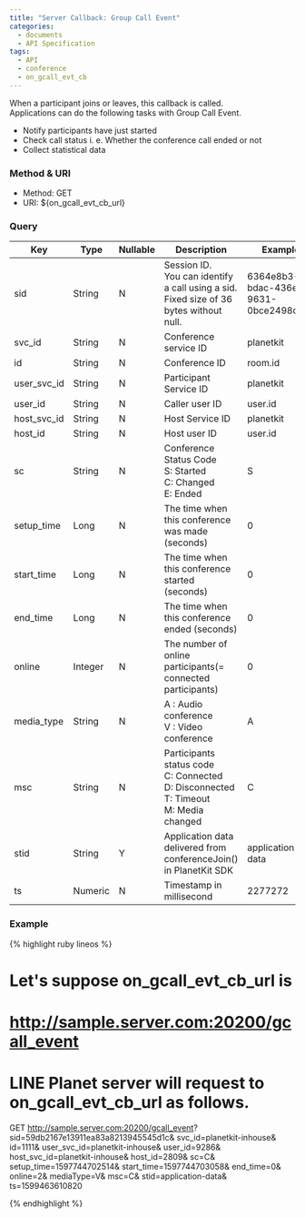 ```yaml
---
title: "Server Callback: Group Call Event"
categories:
  - documents
  - API Specification
tags:
  - API
  - conference
  - on_gcall_evt_cb
---
```


When a participant joins or leaves, this callback is called. <br>
Applications can do the following tasks with Group Call Event. <br>
* Notify participants have just started
* Check call status i. e. Whether the conference call ended or not
* Collect statistical data

### Method & URI
* Method: GET
* URI: ${on_gcall_evt_cb_url}

### Query

| Key | Type | Nullable | Description | Example |
| --- | --- | --- | --- | --- |
| sid | String | N | Session ID.<br> You can identify a call using a sid.<br> Fixed size of 36 bytes without null.|6364e8b3-bdac-436e-9631-0bce2498ce0c|
| svc_id | String | N | Conference service ID | planetkit |
| id | String | N | Conference ID | room.id |
| user_svc_id | String | N | Participant Service ID | planetkit |
| user_id | String | N | Caller user ID | user.id |
| host_svc_id | String | N | Host Service ID | planetkit |
| host_id | String | N | Host user ID | user.id |
| sc | String | N | Conference Status Code<br>S: Started<br>C: Changed<br>E: Ended | S |
| setup_time | Long | N	| The time when this conference was made (seconds)| 0 |
| start_time | Long | N	| The time when this conference started (seconds) | 0 |
| end_time | Long | N | The time when this conference ended (seconds) | 0 |
| online | Integer | N | The number of online participants(= connected participants) | 0 |
| media_type | String | N | A : Audio conference<br> V : Video conference | A |
| msc | String | N | Participants status code<br>C: Connected<br>D: Disconnected<br>T: Timeout<br>M: Media changed| C |
| stid | String | Y | Application data delivered from conferenceJoin() in PlanetKit SDK | application-data |
| ts | Numeric | N | Timestamp in millisecond | 2277272 |

### Example

{% highlight ruby lineos %}
# Let's suppose on_gcall_evt_cb_url is
# http://sample.server.com:20200/gcall_event
# LINE Planet server will request to on_gcall_evt_cb_url as follows.

GET http://sample.server.com:20200/gcall_event?
sid=59db2167e13911ea83a8213945545d1c&
svc_id=planetkit-inhouse&
id=1111&
user_svc_id=planetkit-inhouse&
user_id=9286&
host_svc_id=planetkit-inhouse&
host_id=2809&
sc=C&
setup_time=1597744702514&
start_time=1597744703058&
end_time=0&
online=2&
mediaType=V&
msc=C&
stid=application-data&
ts=1599463610820

{% endhighlight %}
